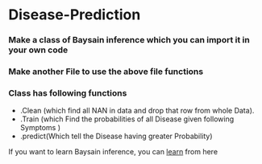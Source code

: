 # Disease-Prediction
###  Make a class of Baysain inference which you can import it in your own code
###  Make another File to use the above file functions
### Class has following functions
 *  .Clean (which find all NAN in data and drop that row from whole Data).
 *  .Train (which Find the probabilities of all Disease given following Symptoms )
 *  .predict(Which tell the Disease having greater Probability)

 If you want to learn Baysain inference, you can [learn](https://www.geeksforgeeks.org/naive-bayes-classifiers/#:~:text=Naive%20Bayes%20classifiers%20are%20a,is%20independent%20of%20each%20other.) from here